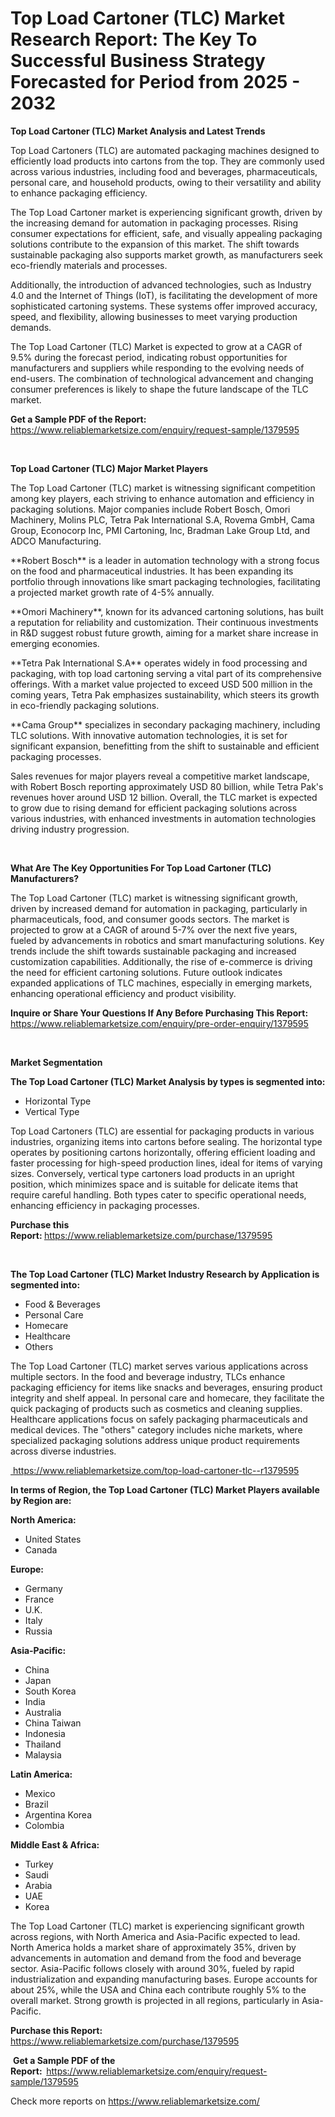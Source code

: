 <p><h1>Top Load Cartoner (TLC) Market Research Report: The Key To Successful Business Strategy Forecasted for Period from 2025 - 2032</h1></p><p><strong>Top Load Cartoner (TLC) Market Analysis and Latest Trends</strong></p>
<p><p>Top Load Cartoners (TLC) are automated packaging machines designed to efficiently load products into cartons from the top. They are commonly used across various industries, including food and beverages, pharmaceuticals, personal care, and household products, owing to their versatility and ability to enhance packaging efficiency.</p><p>The Top Load Cartoner market is experiencing significant growth, driven by the increasing demand for automation in packaging processes. Rising consumer expectations for efficient, safe, and visually appealing packaging solutions contribute to the expansion of this market. The shift towards sustainable packaging also supports market growth, as manufacturers seek eco-friendly materials and processes.</p><p>Additionally, the introduction of advanced technologies, such as Industry 4.0 and the Internet of Things (IoT), is facilitating the development of more sophisticated cartoning systems. These systems offer improved accuracy, speed, and flexibility, allowing businesses to meet varying production demands. </p><p>The Top Load Cartoner (TLC) Market is expected to grow at a CAGR of 9.5% during the forecast period, indicating robust opportunities for manufacturers and suppliers while responding to the evolving needs of end-users. The combination of technological advancement and changing consumer preferences is likely to shape the future landscape of the TLC market.</p></p>
<p><strong>Get a Sample PDF of the Report:&nbsp;</strong> <a href="https://www.reliablemarketsize.com/enquiry/request-sample/1379595?utm_campaign=3254&utm_medium=2&utm_source=Github&utm_content=ia&utm_term=11042025&utm_id=top-load-cartoner-tlc">https://www.reliablemarketsize.com/enquiry/request-sample/1379595</a></p>
<p>&nbsp;</p>
<p><strong>Top Load Cartoner (TLC) Major Market Players</strong></p>
<p><p>The Top Load Cartoner (TLC) market is witnessing significant competition among key players, each striving to enhance automation and efficiency in packaging solutions. Major companies include Robert Bosch, Omori Machinery, Molins PLC, Tetra Pak International S.A, Rovema GmbH, Cama Group, Econocorp Inc, PMI Cartoning, Inc, Bradman Lake Group Ltd, and ADCO Manufacturing.</p><p>**Robert Bosch** is a leader in automation technology with a strong focus on the food and pharmaceutical industries. It has been expanding its portfolio through innovations like smart packaging technologies, facilitating a projected market growth rate of 4-5% annually.</p><p>**Omori Machinery**, known for its advanced cartoning solutions, has built a reputation for reliability and customization. Their continuous investments in R&D suggest robust future growth, aiming for a market share increase in emerging economies.</p><p>**Tetra Pak International S.A** operates widely in food processing and packaging, with top load cartoning serving a vital part of its comprehensive offerings. With a market value projected to exceed USD 500 million in the coming years, Tetra Pak emphasizes sustainability, which steers its growth in eco-friendly packaging solutions.</p><p>**Cama Group** specializes in secondary packaging machinery, including TLC solutions. With innovative automation technologies, it is set for significant expansion, benefitting from the shift to sustainable and efficient packaging processes.</p><p>Sales revenues for major players reveal a competitive market landscape, with Robert Bosch reporting approximately USD 80 billion, while Tetra Pak's revenues hover around USD 12 billion. Overall, the TLC market is expected to grow due to rising demand for efficient packaging solutions across various industries, with enhanced investments in automation technologies driving industry progression.</p></p>
<p>&nbsp;</p>
<p><strong>What Are The Key Opportunities For Top Load Cartoner (TLC) Manufacturers?</strong></p>
<p><p>The Top Load Cartoner (TLC) market is witnessing significant growth, driven by increased demand for automation in packaging, particularly in pharmaceuticals, food, and consumer goods sectors. The market is projected to grow at a CAGR of around 5-7% over the next five years, fueled by advancements in robotics and smart manufacturing solutions. Key trends include the shift towards sustainable packaging and increased customization capabilities. Additionally, the rise of e-commerce is driving the need for efficient cartoning solutions. Future outlook indicates expanded applications of TLC machines, especially in emerging markets, enhancing operational efficiency and product visibility.</p></p>
<p><strong>Inquire or Share Your Questions If Any Before Purchasing This Report:</strong> <a href="https://www.reliablemarketsize.com/enquiry/pre-order-enquiry/1379595?utm_campaign=3254&utm_medium=2&utm_source=Github&utm_content=ia&utm_term=11042025&utm_id=top-load-cartoner-tlc">https://www.reliablemarketsize.com/enquiry/pre-order-enquiry/1379595</a></p>
<p>&nbsp;</p>
<p><strong>Market Segmentation</strong></p>
<p><strong>The Top Load Cartoner (TLC) Market Analysis by types is segmented into:</strong></p>
<p><ul><li>Horizontal Type</li><li>Vertical Type</li></ul></p>
<p><p>Top Load Cartoners (TLC) are essential for packaging products in various industries, organizing items into cartons before sealing. The horizontal type operates by positioning cartons horizontally, offering efficient loading and faster processing for high-speed production lines, ideal for items of varying sizes. Conversely, vertical type cartoners load products in an upright position, which minimizes space and is suitable for delicate items that require careful handling. Both types cater to specific operational needs, enhancing efficiency in packaging processes.</p></p>
<p><strong>Purchase this Report:&nbsp;</strong><a href="https://www.reliablemarketsize.com/purchase/1379595?utm_campaign=3254&utm_medium=2&utm_source=Github&utm_content=ia&utm_term=11042025&utm_id=top-load-cartoner-tlc">https://www.reliablemarketsize.com/purchase/1379595</a></p>
<p>&nbsp;</p>
<p><strong>The Top Load Cartoner (TLC) Market Industry Research by Application is segmented into:</strong></p>
<p><ul><li>Food & Beverages</li><li>Personal Care</li><li>Homecare</li><li>Healthcare</li><li>Others</li></ul></p>
<p><p>The Top Load Cartoner (TLC) market serves various applications across multiple sectors. In the food and beverage industry, TLCs enhance packaging efficiency for items like snacks and beverages, ensuring product integrity and shelf appeal. In personal care and homecare, they facilitate the quick packaging of products such as cosmetics and cleaning supplies. Healthcare applications focus on safely packaging pharmaceuticals and medical devices. The "others" category includes niche markets, where specialized packaging solutions address unique product requirements across diverse industries.</p></p>
<p><a href="https://www.reliablemarketsize.com/top-load-cartoner-tlc--r1379595?utm_campaign=3254&utm_medium=2&utm_source=Github&utm_content=ia&utm_term=11042025&utm_id=top-load-cartoner-tlc">&nbsp;https://www.reliablemarketsize.com/top-load-cartoner-tlc--r1379595</a></p>
<p><strong>In terms of Region, the Top Load Cartoner (TLC) Market Players available by Region are:</strong></p>
<p>
    <p> <strong> North America: </strong>
        <ul>
            <li>United States</li>
            <li>Canada</li>
        </ul>
        </p> 
    <p> <strong> Europe: </strong>
        <ul>
            <li>Germany</li>
            <li>France</li>
            <li>U.K.</li>
            <li>Italy</li>
            <li>Russia</li>
        </ul>
        </p> 
    <p> <strong> Asia-Pacific: </strong>
        <ul>
            <li>China</li>
            <li>Japan</li>
            <li>South Korea</li>
            <li>India</li>
            <li>Australia</li>
            <li>China Taiwan</li>
            <li>Indonesia</li>
            <li>Thailand</li>
            <li>Malaysia</li>
        </ul>
        </p> 
    <p> <strong> Latin America: </strong>
        <ul>
            <li>Mexico</li>
            <li>Brazil</li>
            <li>Argentina Korea</li>
            <li>Colombia</li>
        </ul>
        </p> 
    <p> <strong> Middle East & Africa: </strong>
        <ul>
            <li>Turkey</li>
            <li>Saudi</li>
            <li>Arabia</li>
            <li>UAE</li>
            <li>Korea</li>
        </ul>
    </p>
    </p>
<p><p>The Top Load Cartoner (TLC) market is experiencing significant growth across regions, with North America and Asia-Pacific expected to lead. North America holds a market share of approximately 35%, driven by advancements in automation and demand from the food and beverage sector. Asia-Pacific follows closely with around 30%, fueled by rapid industrialization and expanding manufacturing bases. Europe accounts for about 25%, while the USA and China each contribute roughly 5% to the overall market. Strong growth is projected in all regions, particularly in Asia-Pacific.</p></p>
<p><strong>Purchase this Report: </strong><a href="https://www.reliablemarketsize.com/purchase/1379595?utm_campaign=3254&utm_medium=2&utm_source=Github&utm_content=ia&utm_term=11042025&utm_id=top-load-cartoner-tlc">https://www.reliablemarketsize.com/purchase/1379595</a></p>
<p>&nbsp;<strong>Get a Sample PDF of the Report:&nbsp;&nbsp;</strong><a href="https://www.reliablemarketsize.com/enquiry/request-sample/1379595?utm_campaign=3254&utm_medium=2&utm_source=Github&utm_content=ia&utm_term=11042025&utm_id=top-load-cartoner-tlc">https://www.reliablemarketsize.com/enquiry/request-sample/1379595</a></p>
<p><strong></strong></p>
<p>Check more reports on <a href="https://www.reliablemarketsize.com/?utm_campaign=3254&utm_medium=2&utm_source=Github&utm_content=ia&utm_term=11042025&utm_id=top-load-cartoner-tlc">https://www.reliablemarketsize.com/</a></p>